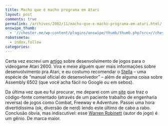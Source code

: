 ```yaml
---
title: Macho que é macho programa em Atari
layout: post
comments: true
permalink: /archives/2002/11/macho-que-e-macho-programa-em-atari.html/
onswipe_thumb:
  - '//chester.me/wp-content/plugins/onswipe/thumb/thumb.php?src=//chester.me/img/blig/atari_adventure2.gif&amp;w=600&amp;h=800&amp;zc=1&amp;q=75&amp;f=0'
robotsmeta:
  - index,follow
categories:
---
```

<img src="//chester.me/img/blig/atari_adventure2.gif" alt="" align="left" hspace="2" />Certa vez escrevi um [artigo][1] sobre desenvolvimento de jogos para o videogame Atari 2600. Vira e mexe alguém quer mais informações sobre desenvolvimento pra Atari, e eu costumo recomendar o [Stella][2] &#8211; uma espécie de &#8220;manual oficial do desenvolvedor&#8221; &#8211; além de alguma coisa sobre Assembly 6502 (que você acha fácil no Google ou em sebos).

Da última vez que eu fui procurar, me deparei com um [site][3] que traz o código-fonte comentado (através de um paciente trabalho de engenharia reversa) de jogos como Combat, Freeway e Adventure. Passei uma hora divertidíssima (ok, diversão de nerd) lendo este último de cabo a rabo. Conclusão óbvia, mas indiscutível: esse [Warren Robinett][4] (autor do jogo) é um gênio. De marca maior.

 [1]: http://web.archive.org/web/20040219110128/http://fliperama.ig.com.br/emuladores/atari/program/index.html
 [2]: http://www.io.com/~nickb/atari/doc/stella.txt
 [3]: http://www.io.com/~nickb/atari/games.html
 [4]: http://www.warrenrobinett.com/adventure/index.html
